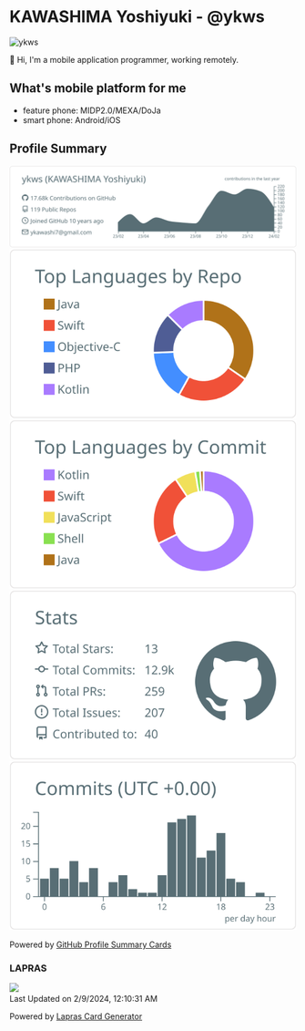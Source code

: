 # KAWASHIMA Yoshiyuki - @ykws

<p align="left"> <img src="https://komarev.com/ghpvc/?username=ykws" alt="ykws" /> </p>

:wave: Hi, I'm a mobile application programmer, working remotely.

## What's mobile platform for me
- feature phone: MIDP2.0/MEXA/DoJa
- smart phone: Android/iOS

## Profile Summary
[![](https://raw.githubusercontent.com/ykws/ykws/master/profile-summary-card-output/default/0-profile-details.svg)](https://github.com/vn7n24fzkq/github-profile-summary-cards)
[![](https://raw.githubusercontent.com/ykws/ykws/master/profile-summary-card-output/default/1-repos-per-language.svg)](https://github.com/vn7n24fzkq/github-profile-summary-cards) [![](https://raw.githubusercontent.com/ykws/ykws/master/profile-summary-card-output/default/2-most-commit-language.svg)](https://github.com/vn7n24fzkq/github-profile-summary-cards)
[![](https://raw.githubusercontent.com/ykws/ykws/master/profile-summary-card-output/default/3-stats.svg)](https://github.com/vn7n24fzkq/github-profile-summary-cards) [![](https://raw.githubusercontent.com/ykws/ykws/master/profile-summary-card-output/default/4-productive-time.svg)](https://github.com/vn7n24fzkq/github-profile-summary-cards)

Powered by [GitHub Profile Summary Cards](https://github.com/vn7n24fzkq/github-profile-summary-cards)

### LAPRAS
<!--START_SECTION:lapras-card-->
<a href="https://lapras.com/public/4CO6I1I" target="_blank" rel="noopener noreferrer"><img src="https://lapras-card-generator.vercel.app/api/svg?e=4.33&b=3.57&i=3.48&b1=%23020E27&b2=%230E5593&i1=%23030E21&i2=%231688BF&l=en" width="400" ></a>  
Last Updated on 2/9/2024, 12:10:31 AM
<!--END_SECTION:lapras-card-->

Powered by [Lapras Card Generator](https://github.com/marketplace/actions/lapras-card-readme)
